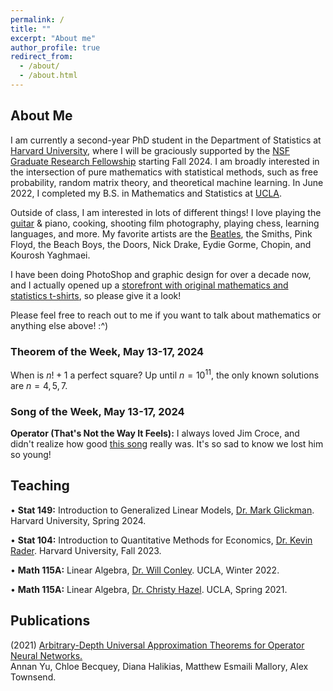 ```yaml
---
permalink: /
title: ""
excerpt: "About me"
author_profile: true
redirect_from: 
  - /about/
  - /about.html
---
```

## About Me

I am currently a second-year PhD student in the Department of Statistics at [Harvard University](https://statistics.fas.harvard.edu/), where I will be graciously supported by the [NSF Graduate Research Fellowship](https://www.nsfgrfp.org/) starting Fall 2024. I am broadly interested in the intersection of pure mathematics with statistical methods, such as free probability, random matrix theory, and theoretical machine learning. In June 2022, I completed my B.S. in Mathematics and Statistics at [UCLA](https://ww3.math.ucla.edu/).

Outside of class, I am interested in lots of different things! I love playing the [guitar](https://mattesmaili.github.io/files/guitar.png) & piano, cooking, shooting film photography, playing chess, learning languages, and more. My favorite artists are the [Beatles](https://open.spotify.com/playlist/07ZKf7841juhmGlI6LMfBd?si=4511ac89f1d14618), the Smiths, Pink Floyd, the Beach Boys, the Doors, Nick Drake, Eydie Gorme, Chopin, and Kourosh Yaghmaei.

I have been doing PhotoShop and graphic design for over a decade now, and I actually opened up a [storefront with original mathematics and statistics t-shirts](https://www.teepublic.com/user/matthew-s-mathematics), so please give it a look!

Please feel free to reach out to me if you want to talk about mathematics or anything else above! :^)

### Theorem of the Week, May 13-17, 2024

When is $n! + 1$ a perfect square? Up until $n = 10^{11}$, the only known solutions are $n = 4, 5, 7$. 

### Song of the Week, May 13-17, 2024

**Operator (That's Not the Way It Feels):** I always loved Jim Croce, and didn't realize how good [this song](https://open.spotify.com/track/4mQtXW0vrHC3oTkA1mQsb0?si=a09a6523106e45e0) really was. It's so sad to know we lost him so young!

## Teaching
• **Stat 149:** Introduction to Generalized Linear Models, [Dr. Mark Glickman](http://www.glicko.net/). Harvard University, Spring 2024.

• **Stat 104:** Introduction to Quantitative Methods for Economics, [Dr. Kevin Rader](https://statistics.fas.harvard.edu/people/kevin-rader). Harvard University, Fall 2023.

• **Math 115A:** Linear Algebra, [Dr. Will Conley](https://www.math.ucla.edu/~wconley/). UCLA, Winter 2022.

• **Math 115A:** Linear Algebra, [Dr. Christy Hazel](https://christyhazel.github.io/). UCLA, Spring 2021.

## Publications

(2021) [Arbitrary-Depth Universal Approximation Theorems for Operator Neural Networks.](https://arxiv.org/abs/2109.11354)  
Annan Yu, Chloe Becquey, Diana Halikias, Matthew Esmaili Mallory, Alex Townsend.

